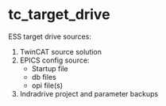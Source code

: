 # tc_target_drive
ESS target drive sources:
1. TwinCAT source solution
2. EPICS config source:
    * Startup file
    * db files
    * opi file(s)
3. Indradrive project and parameter backups
